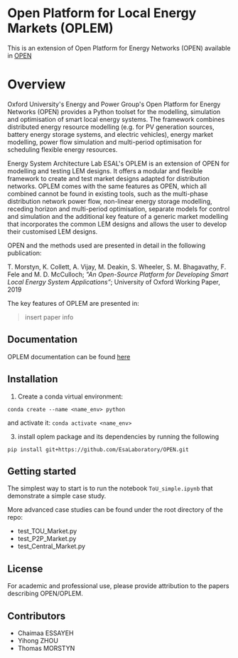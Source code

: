 # Open Platform for Local Energy Markets (OPLEM)

This is an extension of Open Platform for Energy Networks (OPEN) available in [OPEN](https://github.com/EPGOxford/OPEN)

Overview
=============

Oxford University's Energy and Power Group's Open Platform for Energy Networks (OPEN) provides a Python toolset for the modelling, simulation and optimisation of smart local energy systems.
The framework combines distributed energy resource modelling (e.g. for PV generation sources, battery energy storage systems, and electric vehicles), energy market modelling, power flow simulation and multi-period optimisation for scheduling flexible energy resources.

Energy System Architecture Lab ESAL's OPLEM is an extension of OPEN for modelling and testing LEM designs.  It offers a modular and flexible framework to create and test market designs adapted for distribution networks. 
OPLEM comes with the same features as OPEN, which all combined cannot be found in existing tools, such as the multi-phase distribution network power flow, non-linear energy storage modelling, receding horizon and multi-period optimisation, separate models for control and simulation and the additional key feature of a generic market modelling that incorporates the common LEM designs and allows the user to develop their customised LEM designs. 

OPEN and the methods used are presented in detail in the following publication:

T. Morstyn, K. Collett, A. Vijay, M. Deakin, S. Wheeler, S. M. Bhagavathy, F. Fele and M. D. McCulloch; *"An Open-Source Platform for Developing Smart Local Energy System Applications”*; University of Oxford Working Paper, 2019

The key features of OPLEM are presented in:
> insert paper info

Documentation
-------------
OPLEM documentation can be found [here](https://open-new.readthedocs.io/en/latest/)


Installation
-------------
1. Create a conda virtual environment:
```
conda create --name <name_env> python
```
and activate it: `conda activate <name_env>`

3. install oplem package and its dependencies by running the following 

```
pip install git+https://github.com/EsaLaboratory/OPEN.git
```

Getting started
----------------

The simplest way to start is to run the notebook `ToU_simple.ipynb` that demonstrate a simple case study.

More advanced case studies can be found under the root directory of the repo:
- test_TOU_Market.py
- test_P2P_Market.py
- test_Central_Market.py

License
--------
For academic and professional use, please provide attribution to the papers describing OPEN/OPLEM.

Contributors
------------
- Chaimaa ESSAYEH
- Yihong ZHOU
- Thomas MORSTYN



